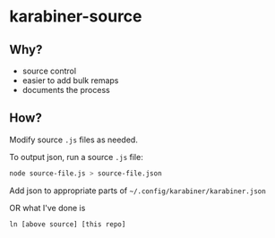 # karabiner-source

## Why?

- source control
- easier to add bulk remaps
- documents the process

## How?

Modify source `.js` files as needed.

To output json, run a source `.js` file:

```sh
node source-file.js > source-file.json
```

Add json to appropriate parts of `~/.config/karabiner/karabiner.json`

OR what I've done is

`ln [above source] [this repo]`
